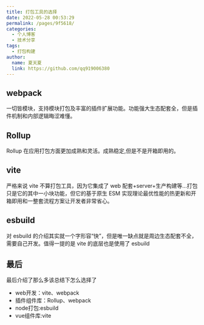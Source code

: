 ```yaml
---
title: 打包工具的选择
date: 2022-05-28 00:53:29
permalink: /pages/9f5618/
categories: 
  - 个人博客
  - 技术分享
tags: 
  - 打包构建
author: 
  name: 夏天夏
  link: https://github.com/qq919006380
---
```

## webpack

一切皆模块，支持模块打包及丰富的插件扩展功能。功能强大生态配套全，但是插件机制和内部逻辑晦涩难懂。

## Rollup

Rollup 在应用打包方面更加成熟和灵活。成熟稳定,但是不是开箱即用的。

## vite

严格来说 vite 不算打包工具，因为它集成了 web 配套+server+生产构建等...打包只是它的其中一小块功能，但它的基于原生 ESM 实现理论最优性能的热更新和开箱即用和一整套流程方案让开发者非常省心。

## esbuild

对 esbuild 的介绍其实就一个字形容“快”，但是唯一缺点就是周边生态配套不全，需要自己开发。值得一提的是 vite 的底层也是使用了 esbuild


## 最后
最后介绍了那么多该总结下怎么选择了  
- web开发：vite、webpack  
- 插件组件库：Rollup、webpack
- node打包:esbuild  
- vue组件库:vite  